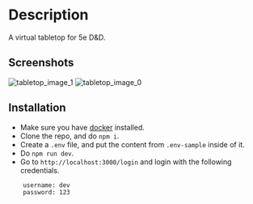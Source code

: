 # Description
A virtual tabletop for 5e D&amp;D.

## Screenshots

![tabletop_image_1](https://user-images.githubusercontent.com/43832671/202505268-cea8baef-7ff7-4727-a0ea-0a60623172fd.png)
![tabletop_image_0](https://user-images.githubusercontent.com/43832671/202505277-e97d5576-c74f-47cd-8535-06a239717845.png)


## Installation
- Make sure you have [docker](https://www.docker.com/) installed.
- Clone the repo, and do `npm i`.
- Create a `.env` file, and put the content from `.env-sample` inside of it.
- Do `npm run dev`.
- Go to `http://localhost:3000/login` and login with the following credentials.
```
    username: dev
    password: 123
```
